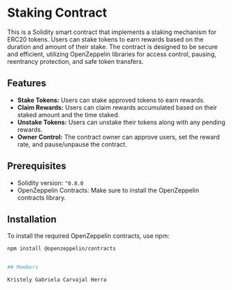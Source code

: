 # Staking Contract

This is a Solidity smart contract that implements a staking mechanism for ERC20 tokens. Users can stake tokens to earn rewards based on the duration and amount of their stake. The contract is designed to be secure and efficient, utilizing OpenZeppelin libraries for access control, pausing, reentrancy protection, and safe token transfers.

## Features

- **Stake Tokens:** Users can stake approved tokens to earn rewards.
- **Claim Rewards:** Users can claim rewards accumulated based on their staked amount and the time staked.
- **Unstake Tokens:** Users can unstake their tokens along with any pending rewards.
- **Owner Control:** The contract owner can approve users, set the reward rate, and pause/unpause the contract.

## Prerequisites

- Solidity version: `^0.8.0`
- OpenZeppelin Contracts: Make sure to install the OpenZeppelin contracts library.

## Installation

To install the required OpenZeppelin contracts, use npm:

```bash
npm install @openzeppelin/contracts


## Members

Kristely Gabriela Carvajal Herra
